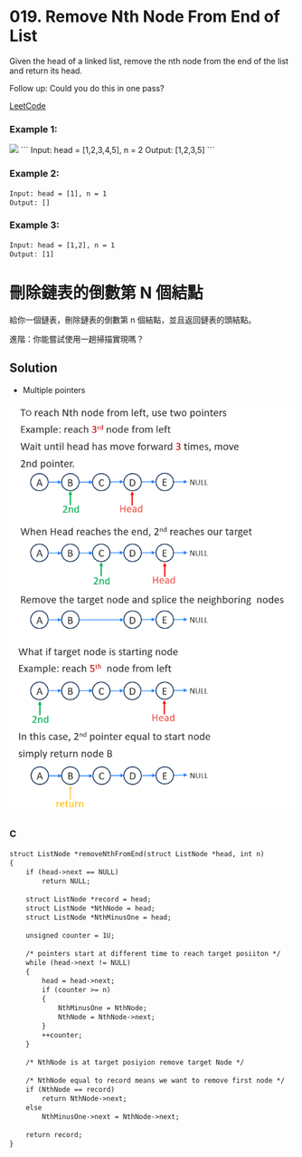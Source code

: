 # 019. Remove Nth Node From End of List
Given the head of a linked list, remove the nth node from the end of the list and return its head.

Follow up: Could you do this in one pass?

[LeetCode](https://leetcode.com/problems/remove-nth-node-from-end-of-list/)  

### Example 1:
<img src="img/019_q.png" width = "550"/>
```
Input: head = [1,2,3,4,5], n = 2
Output: [1,2,3,5]
```

### Example 2:
```
Input: head = [1], n = 1
Output: []
```

### Example 3:
```
Input: head = [1,2], n = 1
Output: [1]
```

#  刪除鏈表的倒數第 N 個結點
給你一個鏈表，刪除鏈表的倒數第 n 個結點，並且返回鏈表的頭結點。

進階：你能嘗試使用一趟掃描實現嗎？  

## Solution
* Multiple pointers

<img src="img/019.png" width = "700"/>

### C

```
struct ListNode *removeNthFromEnd(struct ListNode *head, int n)
{
    if (head->next == NULL)
        return NULL;

    struct ListNode *record = head;
    struct ListNode *NthNode = head;
    struct ListNode *NthMinusOne = head;

    unsigned counter = 1U;

    /* pointers start at different time to reach target posiiton */
    while (head->next != NULL)
    {
        head = head->next;
        if (counter >= n)
        {
            NthMinusOne = NthNode;
            NthNode = NthNode->next;
        }
        ++counter;
    }

    /* NthNode is at target posiyion remove target Node */

    /* NthNode equal to record means we want to remove first node */
    if (NthNode == record)
        return NthNode->next;
    else
        NthMinusOne->next = NthNode->next;

    return record;
}
```
